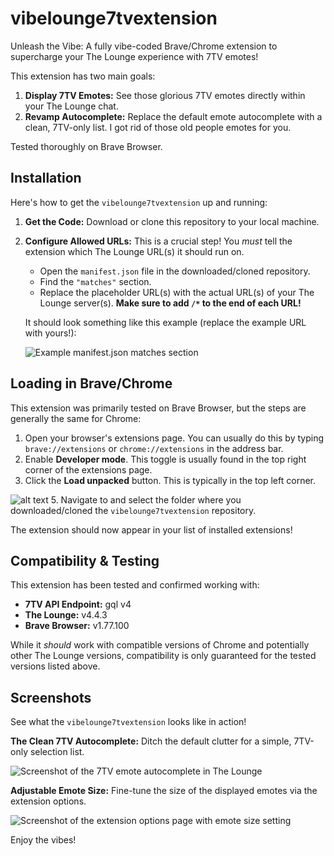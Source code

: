# vibelounge7tvextension

Unleash the Vibe: A fully vibe-coded Brave/Chrome extension to supercharge your The Lounge experience with 7TV emotes!

This extension has two main goals:
1.  **Display 7TV Emotes:** See those glorious 7TV emotes directly within your The Lounge chat.
2.  **Revamp Autocomplete:** Replace the default emote autocomplete with a clean, 7TV-only list. I got rid of those old people emotes for you.

Tested thoroughly on Brave Browser.

## Installation

Here's how to get the `vibelounge7tvextension` up and running:

1.  **Get the Code:**
    Download or clone this repository to your local machine.

2.  **Configure Allowed URLs:**
    This is a crucial step! You *must* tell the extension which The Lounge URL(s) it should run on.
    *   Open the `manifest.json` file in the downloaded/cloned repository.
    *   Find the `"matches"` section.
    *   Replace the placeholder URL(s) with the actual URL(s) of your The Lounge server(s). **Make sure to add `/*` to the end of each URL!**

    It should look something like this example (replace the example URL with yours!):

    ![Example manifest.json matches section](https://github.com/user-attachments/assets/ca54048a-4476-4ad7-be52-727e5a0d5433)

## Loading in Brave/Chrome

This extension was primarily tested on Brave Browser, but the steps are generally the same for Chrome:

1.  Open your browser's extensions page. You can usually do this by typing `brave://extensions` or `chrome://extensions` in the address bar.
2.  Enable **Developer mode**. This toggle is usually found in the top right corner of the extensions page.
3.  Click the **Load unpacked** button. This is typically in the top left corner.


![alt text](https://github.com/user-attachments/assets/4b5ce917-6954-4619-9044-8958830a3960)
5.  Navigate to and select the folder where you downloaded/cloned the `vibelounge7tvextension` repository.

The extension should now appear in your list of installed extensions!

## Compatibility & Testing

This extension has been tested and confirmed working with:

*   **7TV API Endpoint:** gql v4
*   **The Lounge:** v4.4.3
*   **Brave Browser:** v1.77.100

While it *should* work with compatible versions of Chrome and potentially other The Lounge versions, compatibility is only guaranteed for the tested versions listed above.

## Screenshots

See what the `vibelounge7tvextension` looks like in action!

**The Clean 7TV Autocomplete:**
Ditch the default clutter for a simple, 7TV-only selection list.

![Screenshot of the 7TV emote autocomplete in The Lounge](https://github.com/user-attachments/assets/4df171a8-6fdb-4985-9fd8-74722483bcac)

**Adjustable Emote Size:**
Fine-tune the size of the displayed emotes via the extension options.

![Screenshot of the extension options page with emote size setting](https://github.com/user-attachments/assets/fab83660-ae15-490c-9cec-1f2b60ab45bc)

Enjoy the vibes!
